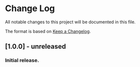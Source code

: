# Change Log

All notable changes to this project will be documented in this file.

The format is based on [Keep a Changelog](http://keepachangelog.com/).

## [1.0.0] - unreleased

### Initial release.
